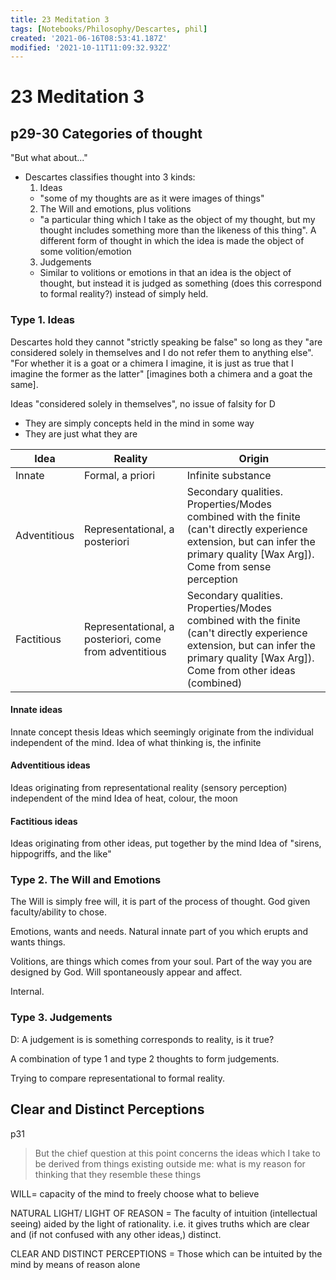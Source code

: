 ```yaml
---
title: 23 Meditation 3
tags: [Notebooks/Philosophy/Descartes, phil]
created: '2021-06-16T08:53:41.187Z'
modified: '2021-10-11T11:09:32.932Z'
---
```


# 23 Meditation 3
## p29-30 Categories of thought

"But what about..."
- Descartes classifies thought into 3 kinds:
  1. Ideas
   - "some of my thoughts are as it were images of things"
  2. The Will and emotions, plus volitions
   - "a particular thing which I take as the object of my thought, but my thought includes something more than the likeness of this thing". A different form of thought in which the idea is made the object of some volition/emotion
  3. Judgements
   - Similar to volitions or emotions in that an idea is the object of thought, but instead it is judged as something (does this correspond to formal reality?) instead of simply held.

### Type 1. Ideas

Descartes hold they cannot "strictly speaking be false" so long as they "are considered solely in themselves and I do not refer them to anything else". "For whether it is a goat or a chimera I imagine, it is just as true that I imagine the former as the latter" [imagines both a chimera and a goat the same].

Ideas "considered solely in themselves", no issue of falsity for D
- They are simply concepts held in the mind in some way
- They are just what they are

|Idea|Reality|Origin|
|--|--|--|
|Innate|Formal, a priori|Infinite substance|
|Adventitious|Representational, a posteriori|Secondary qualities. Properties/Modes combined with the finite (can't directly experience extension, but can infer the primary quality [Wax Arg]). Come from sense perception|
|Factitious| Representational, a posteriori, come from adventitious|Secondary qualities. Properties/Modes combined with the finite (can't directly experience extension, but can infer the primary quality [Wax Arg]). Come from other ideas (combined)|

#### Innate ideas
Innate concept thesis
Ideas which seemingly originate from the individual independent of the mind.
Idea of what thinking is, the infinite
#### Adventitious ideas
Ideas originating from representational reality (sensory perception) independent of the mind
Idea of heat, colour, the moon
#### Factitious ideas
Ideas originating from other ideas, put together by the mind
Idea of "sirens, hippogriffs, and the like"

### Type 2. The Will and Emotions

The Will is simply free will, it is part of the process of thought. God given faculty/ability to chose.

Emotions, wants and needs. Natural innate part of you which erupts and wants things.

Volitions, are things which comes from your soul. Part of the way you are designed by God. Will spontaneously appear and affect.



Internal.

### Type 3. Judgements

D: A judgement is is something corresponds to reality, is it true?

A combination of type 1 and type 2 thoughts to form judgements.

Trying to compare representational to formal reality.

## Clear and Distinct Perceptions

p31 

> But the chief question at this point concerns the ideas which I take to be derived from things existing outside me: what is my reason for thinking that they resemble these things

WILL= capacity of the mind to freely choose what to believe



NATURAL LIGHT/ LIGHT OF REASON = The faculty of intuition (intellectual seeing) aided by the light of rationality. i.e. it gives truths which are clear and (if not confused with any other ideas,) distinct.



CLEAR AND DISTINCT PERCEPTIONS = Those which can be intuited by the mind by means of reason alone

